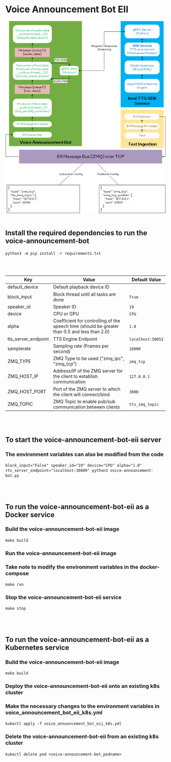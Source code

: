 # Voice Announcement Bot EII

<img src=architecture_diagram.png>
<br></br>

## Install the required dependencies to run the voice-announcement-bot
```
python3 -m pip install -r requirements.txt
```
<br></br>

 Key                 | Value                                                                                         | Default Value   
---------------------|-----------------------------------------------------------------------------------------------|-----------------
 default_device      | Default playback device ID                                                                    |                 
 block_input         | Block thread until all tasks are done                                                         | `True`            
 speaker_id          | Speaker ID                                                                                    | `19`              
 device              | CPU or GPU                                                                                    | `CPU`             
 alpha               | Coefficient for controlling of the speech time (should be greater than 0.5 and less than 2.0) | `1.0`             
 tts_server_endpoint | TTS Engine Endpoint                                                                           | `localhost:50052` 
 samplerate          | Sampling rate (Frames per second)                                                             | `16000`           
 ZMQ_TYPE            | ZMQ Type to be used ("zmq_ipc", "zmq_tcp")                                                    | `zmq_tcp`         
 ZMQ_HOST_IP         | Address/IP of the ZMQ server for the client to establish communication                        | `127.0.0.1`       
 ZMQ_HOST_PORT       | Port of the ZMQ server to which the client will connect/bind                                  | `3000`            
 ZMQ_TOPIC           | ZMQ Topic to enable pub/sub communication between clients                                     | `tts_zmq_topic`   
<br></br>


## To start the voice-announcement-bot-eii server
### The environment variables can also be modified from the code
```
block_input="False" speaker_id="19" device="CPU" alpha="1.0" tts_server_endpoint="localhost:30009" python3 voice-announcement-bot.py
```
<br></br>

## To run the voice-announcement-bot-eii as a Docker service
### Build the voice-announcement-bot-eii image
```
make build
```

### Run the voice-announcement-bot-eii image
### Take note to modify the environment variables in the docker-compose
```
make run
```
### Stop the voice-announcement-bot-eii service
```
make stop
```
<br></br>

## To run the voice-announcement-bot-eii as a Kubernetes service
### Build the voice-announcement-bot-eii image
```
make build
```

### Deploy the voice-announcement-bot-eii onto an existing k8s cluster
### Make the necessary changes to the environment variables in voice_announcement_bot_eii_k8s.yml
```
kubectl apply -f voice_announcement_bot_eii_k8s.yml
```
### Delete the voice-announcement-bot-eii from an existing k8s cluster
```
kubectl delete pod <voice-announcement-bot_podname>
```
